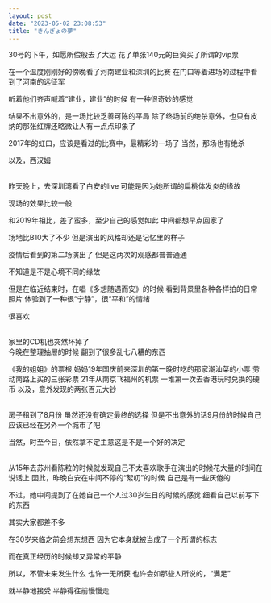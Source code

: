 ```yaml
---
layout: post
date: "2023-05-02 23:08:53"
title: "きんぎょの夢"
---
```


30号的下午，如愿所偿般去了大运
花了单张140元的巨资买了所谓的vip票

在一个温度刚刚好的傍晚看了河南建业和深圳的比赛
在门口等着进场的过程中看到了河南的远征军

听着他们齐声喊着“建业，建业”的时候
有一种很奇妙的感觉

结果不出意外的，是一场比较乏善可陈的平局
除了终场前的绝杀意外，也只有皮纳的那张红牌还略微让人有一点点印象了

2017年的虹口，应该是看过的比赛中，最精彩的一场了
当然，那场也有绝杀

以及，西汉姆

<br>
昨天晚上，去深圳湾看了白安的live
可能是因为她所谓的扁桃体发炎的缘故

现场的效果比较一般

和2019年相比，差了蛮多，至少自己的感觉如此
中间都想早点回家了

场地比B10大了不少
但是演出的风格却还是记忆里的样子

疫情后看到的第二场演出了
但是这两次的观感都普普通通

不知道是不是心境不同的缘故

但是在临近结束时，在唱《多想随遇而安》的时候
看到背景里各种各样拍的日常照片
体验到了一种很“宁静”，很“平和”的情绪

很喜欢

<br>
家里的CD机也突然坏掉了

<br>
今晚在整理抽屉的时候
翻到了很多乱七八糟的东西

《我的姐姐》的票根
妈妈19年国庆前来深圳的第一晚时吃的那家潮汕菜的小票
劳动南路上买的三张彩票
21年从南京飞福州的机票
一堆第一次去香港玩时兑换的硬币
以及，意外发现的两张百元大钞

<br>
房子租到了8月份
虽然还没有确定最终的选择
但是不出意外的话9月份的时候自己应该已经在另外一个城市了吧

当然，时至今日，依然拿不定主意这是不是一个好的决定

<br>
从15年去苏州看陈粒的时候就发现自己不太喜欢歌手在演出的时候花大量的时间在说话上
因此，昨晚白安在中间不停的“絮叨”的时候
自己是有一些厌倦的

不过，她中间提到了在她自己一个人过30岁生日的时候的感觉
细看自己以前写下的东西

其实大家都差不多

在30岁来临之前会想东想西
因为它本身就被当成了一个所谓的标志

而在真正经历的时候却又异常的平静

所以，不管未来发生什么
也许一无所获
也许会如那些人所说的，“满足”

就平静地接受
平静得往前慢慢走

